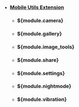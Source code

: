 * ### [Mobile Utils Extension](Home)
  * ### ${module.camera}
  * ### ${module.gallery}
  * ### ${module.image_tools}
  * ### ${module.share}
  * ### ${module.settings}
  * ### ${module.nightmode}
  * ### ${module.vibration}
